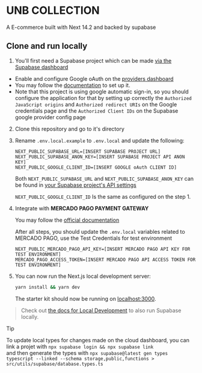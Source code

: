 # UNB COLLECTION

A E-commerce built with Next 14.2 and backed by supabase

## Clone and run locally

1. You'll first need a Supabase project which can be made [via the Supabase dashboard](https://database.new)

- Enable and configure Google oAuth on the [providers dashboard](https://supabase.com/dashboard/project/_/auth/providers)
- You may follow the [documentation](https://supabase.com/docs/guides/auth/social-login/auth-google?queryGroups=environment&environment=client&queryGroups=framework&framework=nextjs#prerequisites) to set up it.
- Note that this project is using google automatic sign-in, so you should configure the application for that by setting up correctly the `Authorized JavaScript origins` and `Authorized redirect URIs` on the Google credentials page and the `Authorized Client IDs` on the Supabase google provider config page

2. Clone this repository and go to it's directory

3. Rename `.env.local.example` to `.env.local` and update the following:

   ```
   NEXT_PUBLIC_SUPABASE_URL=[INSERT SUPABASE PROJECT URL]
   NEXT_PUBLIC_SUPABASE_ANON_KEY=[INSERT SUPABASE PROJECT API ANON KEY]
   NEXT_PUBLIC_GOOGLE_CLIENT_ID=[INSERT GOOGLE oAuth CLIENT ID]
   ```

   Both `NEXT_PUBLIC_SUPABASE_URL` and `NEXT_PUBLIC_SUPABASE_ANON_KEY` can be found in [your Supabase project's API settings](https://app.supabase.com/project/_/settings/api)

   `NEXT_PUBLIC_GOOGLE_CLIENT_ID` Is the same as configured on the step 1.

4. Integrate with **MERCADO PAGO PAYMENT GATEWAY**

   You may follow the [official documentation](https://www.mercadopago.com.br/developers/pt/docs/checkout-pro/requirements)

   After all steps, you should update the `.env.local` variables related to MERCADO PAGO, use the Test Credentials for test environment

   ```
   NEXT_PUBLIC_MERCADO_PAGO_API_KEY=[INSERT MERCADO PAGO API KEY FOR TEST ENVIRONMENT]
   MERCADO_PAGO_ACCESS_TOKEN=[INSERT MERCADO PAGO API ACCESS TOKEN FOR TEST ENVIRONMENT]
   ```

5. You can now run the Next.js local development server:

   ```bash
   yarn install && yarn dev
   ```

   The starter kit should now be running on [localhost:3000](http://localhost:3000/).

> Check out [the docs for Local Development](https://supabase.com/docs/guides/getting-started/local-development) to also run Supabase locally.

> [!TIP]
> To update local types for changes made on the cloud dashboard, you can link a projet with
> `npx supabase login && npx supabase link`  
> and then generate the types with
> `npx supabase@latest gen types typescript --linked --schema storage,public,functions > src/utils/supabase/database.types.ts`
